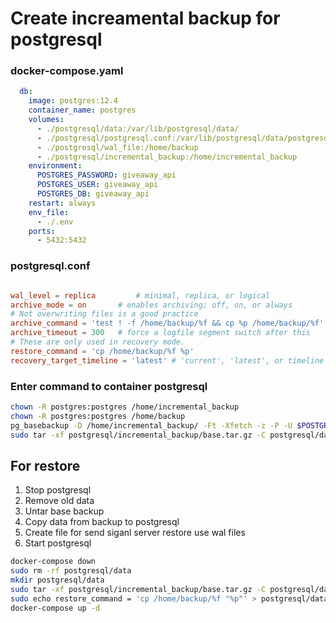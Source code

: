 # Create increamental backup for postgresql


### docker-compose.yaml
```yaml
  db:
    image: postgres:12.4
    container_name: postgres
    volumes:
      - ./postgresql/data:/var/lib/postgresql/data/
      - ./postgresql/postgresql.conf:/var/lib/postgresql/data/postgresql.conf
      - ./postgresql/wal_file:/home/backup
      - ./postgresql/incremental_backup:/home/incremental_backup
    environment:
      POSTGRES_PASSWORD: giveaway_api
      POSTGRES_USER: giveaway_api
      POSTGRES_DB: giveaway_api
    restart: always
    env_file:
      - ./.env
    ports:
      - 5432:5432

```

### postgresql.conf
```conf

wal_level = replica			# minimal, replica, or logical
archive_mode = on		# enables archiving; off, on, or always
# Not overwriting files is a good practice
archive_command = 'test ! -f /home/backup/%f && cp %p /home/backup/%f'
archive_timeout = 300	# force a logfile segment switch after this
# These are only used in recovery mode.
restore_command = 'cp /home/backup/%f %p'
recovery_target_timeline = 'latest'	# 'current', 'latest', or timeline ID
```
### Enter command to container postgresql
```bash
chown -R postgres:postgres /home/incremental_backup
chown -R postgres:postgres /home/backup
pg_basebackup -D /home/incremental_backup/ -Ft -Xfetch -z -P -U $POSTGRES_USER
sudo tar -xf postgresql/incremental_backup/base.tar.gz -C postgresql/data   
```

## For restore

1. Stop postgresql
2. Remove old data
3. Untar base backup
4. Copy data from backup to postgresql
5. Create file for send siganl server restore use wal files
6. Start postgresql

```bash
docker-compose down
sudo rm -rf postgresql/data
mkdir postgresql/data
sudo tar -xf postgresql/incremental_backup/base.tar.gz -C postgresql/data
sudo echo restore_command = 'cp /home/backup/%f "%p"' > postgresql/data/recovery.signal 
docker-compose up -d
```
